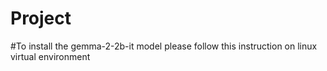 # Project

#To install the gemma-2-2b-it model please follow this instruction on linux virtual environment


